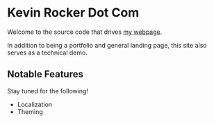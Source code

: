 # Kevin Rocker Dot Com

Welcome to the source code that drives [my webpage](http://www.kevinrocker.com).

In addition to being a portfolio and general landing page, this site also serves as a technical demo.

## Notable Features

Stay tuned for the following!

- Localization
- Theming
